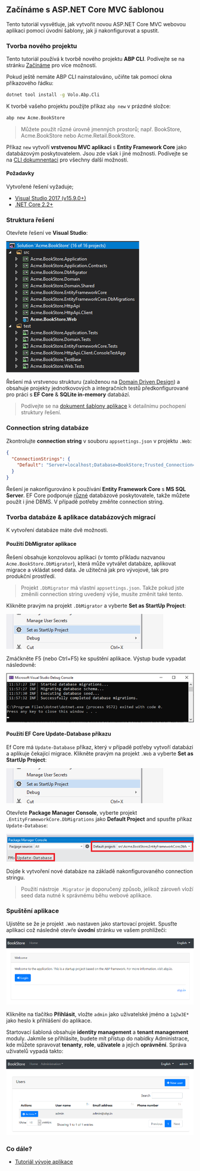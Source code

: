 ## Začínáme s ASP.NET Core MVC šablonou

Tento tutoriál vysvětluje, jak vytvořit novou ASP.NET Core MVC webovou aplikaci pomocí úvodní šablony, jak ji nakonfigurovat a spustit.

### Tvorba nového projektu

Tento tutoriál používá k tvorbě nového projektu **ABP CLI**. Podívejte se na stránku [Začínáme](https://abp.io/get-started) pro více možností.

Pokud ještě nemáte ABP CLI nainstalováno, učiňte tak pomocí okna příkazového řádku:

````bash
dotnet tool install -g Volo.Abp.Cli
````

K tvorbě vašeho projektu použijte příkaz `abp new` v prázdné složce:

````bash
abp new Acme.BookStore
````

> Můžete použít různé úrovně jmenných prostorů; např. BookStore, Acme.BookStore nebo Acme.Retail.BookStore.

Příkaz `new` vytvoří **vrstvenou MVC aplikaci** s **Entity Framework Core** jako databázovým poskytovatelem. Jsou zde však i jiné možnosti. Podívejte se na [CLI dokumnentaci](CLI.md) pro všechny další možností.

#### Požadavky

Vytvořené řešení vyžaduje;

* [Visual Studio 2017 (v15.9.0+)](https://visualstudio.microsoft.com/tr/downloads/)
* [.NET Core 2.2+](https://www.microsoft.com/net/download/dotnet-core/)

### Struktura řešení

Otevřete řešení ve **Visual Studio**:

![bookstore-visual-studio-solution](images/bookstore-visual-studio-solution-v3.png)

Řešení má vrstvenou strukturu (založenou na [Domain Driven Design](Domain-Driven-Design.md)) a obsahuje projekty jednotkovových a integračních testů předkonfigurované pro práci s **EF Core** & **SQLite in-memory** databází.

> Podívejte se na [dokument šablony aplikace](Startup-Templates/Application.md) k detailnímu pochopení struktury řešení.

### Connection string databáze

Zkontrolujte **connection string** v souboru `appsettings.json` v projektu `.Web`:

````json
{
  "ConnectionStrings": {
    "Default": "Server=localhost;Database=BookStore;Trusted_Connection=True"
  }
}
````

Řešení je nakonfigurováno k používání **Entity Framework Core** s **MS SQL Server**. EF Core podporuje [různé](https://docs.microsoft.com/en-us/ef/core/providers/) databázové poskytovatele, takže můžete použít i jiné DBMS. V případě potřeby změňte connection string.

### Tvorba databáze & aplikace databázových migrací

K vytvoření databáze máte dvě možnosti.

#### Použití DbMigrator aplikace

Řešení obsahuje konzolovou aplikaci (v tomto příkladu nazvanou `Acme.BookStore.DbMigrator`), která může vytvářet databáze, aplikovat migrace a vkládat seed data. Je užitečná jak pro vývojové, tak pro produkční prostředí.

> Projekt `.DbMigrator` má vlastní `appsettings.json`. Takže pokud jste změnili connection string uvedený výše, musíte změnit také tento.

Klikněte pravým na projekt `.DbMigrator` a vyberte **Set as StartUp Project**:

![set-as-startup-project](images/set-as-startup-project.png)

Zmáčkněte F5 (nebo Ctrl+F5) ke spuštění aplikace. Výstup bude vypadat následovně:

![set-as-startup-project](images/db-migrator-app.png)

#### Použití EF Core Update-Database příkazu

Ef Core má `Update-Database` příkaz, který v případě potřeby vytvoří databázi a aplikuje čekající migrace. Klikněte pravým na projekt `.Web` a vyberte **Set as StartUp Project**:

![set-as-startup-project](images/set-as-startup-project.png)

Otevřete **Package Manager Console**, vyberte projekt `.EntityFrameworkCore.DbMigrations` jako **Default Project** and spusťte příkaz `Update-Database`:

![pcm-update-database](images/pcm-update-database-v2.png)

Dojde k vytvoření nové databáze na základě nakonfigurovaného connection stringu.

> Použití nástroje `.Migrator` je doporučený způsob, jelikož zároveň vloží seed data nutné k správnému běhu webové aplikace.

### Spuštění aplikace

Ujistěte se že je projekt `.Web` nastaven jako startovací projekt. Spusťte aplikaci což následně otevře **úvodní** stránku ve vašem prohlížeči:

![bookstore-homepage](images/bookstore-homepage.png)

Klikněte na tlačítko **Přihlásit**, vložte `admin` jako uživatelské jméno a `1q2w3E*` jako heslo k přihlášení do aplikace.

Startovací šabloná obsahuje **identity management** a **tenant management** moduly. Jakmile se přihlásite, budete mít přístup do nabídky Administrace, kde můžete spravovat **tenanty**, **role**, **uživatele** a jejich **oprávnění**. Správa uživatelů vypadá takto:

![bookstore-user-management](images/bookstore-user-management-v2.png)

### Co dále?

* [Tutoriál vývoje aplikace](Tutorials/AspNetCore-Mvc/Part-I.md)

